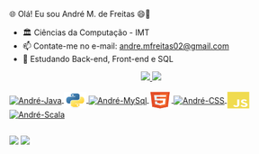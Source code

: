 🌐 Olá! Eu sou André M. de Freitas 😄👋 

- 🏛️ Ciências da Computação - IMT
- 📫 Contate-me no e-mail: andre.mfreitas02@gmail.com
- 🌱 Estudando Back-end, Front-end e SQL

<div align="center">
  <a href="https://github.com/AndreMdeFreitas">
  <img height="180em" src="https://github-readme-stats.vercel.app/api?username=AndreMdeFreitas&show_icons=false&theme=dark&include_all_commits=true&count_private=true"/>
  <img height="180em" src="https://github-readme-stats.vercel.app/api/top-langs/?username=AndreMdeFreitas&layout=compact&langs_count=7&theme=dark"/>
</div>
<div style="display: inline_block"><br>

   <img  align="center" alt="André-Java" height="30" width="40" src="https://cdn.jsdelivr.net/gh/devicons/devicon/icons/java/java-original.svg">         
   <img align="center" alt="André-Python" height="30" width="40" src="https://raw.githubusercontent.com/devicons/devicon/master/icons/python/python-original.svg">
   <img  align="center" alt="André-MySql" height="30" width="40" src="https://cdn.jsdelivr.net/gh/devicons/devicon/icons/mysql/mysql-plain.svg">
   <img align="center" alt="André-HTML" height="30" width="40" src="https://raw.githubusercontent.com/devicons/devicon/master/icons/html5/html5-original.svg">
   <img align="center" alt="André-CSS" height="30" width="40" src="https://cdn.jsdelivr.net/gh/devicons/devicon/icons/css3/css3-original.svg">       
   <img align="center" alt="André-Js" height="30" width="40" src="https://raw.githubusercontent.com/devicons/devicon/master/icons/javascript/javascript-plain.svg">
   <img align="center" alt="André-Scala" height="30" width="40" src="<img align="center" alt="André-Js" height="30" width="40" <link rel="stylesheet" href="https://cdn.jsdelivr.net/gh/devicons/devicon@v2.15.1/devicon.min.css"/>
</div>

  
  ##
  
  <div>
  <a href = "mailto:andre.mfreitas02@gmail.com"><img src="https://img.shields.io/badge/Gmail-D14836?style=for-the-badge&logo=gmail&logoColor=white" target="_blank"></a>
  <a href="https://www.linkedin.com/in/andr%C3%A9-m-47b916209/" target="_blank"><img src="https://img.shields.io/badge/-LinkedIn-%230077B5?style=for-the-badge&logo=linkedin&logoColor=white" target="_blank"></a> 
    
 </div>
